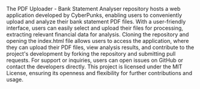 The PDF Uploader - Bank Statement Analyser repository hosts a web application developed by CyberPunks, enabling users to conveniently upload and analyze their bank statement PDF files. With a user-friendly interface, users can easily select and upload their files for processing, extracting relevant financial data for analysis. Cloning the repository and opening the index.html file allows users to access the application, where they can upload their PDF files, view analysis results, and contribute to the project's development by forking the repository and submitting pull requests. For support or inquiries, users can open issues on GitHub or contact the developers directly. This project is licensed under the MIT License, ensuring its openness and flexibility for further contributions and usage.
